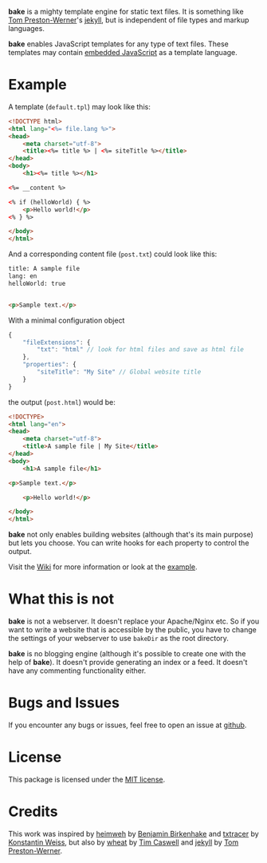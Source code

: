 **bake** is a mighty template engine for static text files. It is something like
[Tom Preston-Werner][mojombo]'s [jekyll][jekyll], but is independent of file
types and markup languages.

**bake** enables JavaScript templates for any type of text files. These
templates may contain [embedded JavaScript][ejs] as a template language.


Example
=======

A template (`default.tpl`) may look like this:

```html
<!DOCTYPE html>
<html lang="<%= file.lang %>">
<head>
	<meta charset="utf-8">
	<title><%= title %> | <%= siteTitle %></title>
</head>
<body>
	<h1><%= title %></h1>

<%= __content %>

<% if (helloWorld) { %>
	<p>Hello world!</p>
<% } %>

</body>
</html>
```

And a corresponding content file (`post.txt`) could look like this:

```html
title: A sample file
lang: en
helloWorld: true


<p>Sample text.</p>
```

With a minimal configuration object

```javascript
{
	"fileExtensions": {
		"txt": "html" // look for html files and save as html file
	},
	"properties": {
		"siteTitle": "My Site" // Global website title
	}
}
```

the output (`post.html`) would be:

```html
<!DOCTYPE>
<html lang="en">
<head>
	<meta charset="utf-8">
	<title>A sample file | My Site</title>
</head>
<body>
	<h1>A sample file</h1>

<p>Sample text.</p>

	<p>Hello world!</p>

</body>
</html>
```

**bake** not only enables building websites (although that's its main purpose)
but lets you choose. You can write hooks for each property to control the
output.

Visit the [Wiki][wiki] for more information or look at the [example][example].


What this is not
================

**bake** is not a webserver. It doesn't replace your Apache/Nginx etc. So if you
want to write a website that is accessible by the public, you have to change the
settings of your webserver to use `bakeDir` as the root directory.

**bake** is no blogging engine (although it's possible to create one with the
help of **bake**). It doesn't provide generating an index or a feed. It doesn't
have any commenting functionality either.


Bugs and Issues
===============

If you encounter any bugs or issues, feel free to open an issue at
[github][issues].


License
=======

This package is licensed under the [MIT license][mit].


Credits
=======

This work was inspired by [heimweh][heimweh] by [Benjamin Birkenhake][ben_] and
[txtracer][txtracer] by [Konstantin Weiss][konnexus], but also by
[wheat][wheat] by [Tim Caswell][creationix] and [jekyll][jekyll] by [Tom
Preston-Werner][mojombo].

[jekyll]: http://jekyllrb.com/
[mojombo]: http://tom.preston-werner.com/
[ejs]: //github.com/visionmedia/ejs
[npm]: http://npmjs.org/
[wiki]: //github.com/pvorb/bake/wiki
[example]: //github.com/pvorb/bake/tree/master/example
[issues]: //github.com/pvorb/bake/issues
[mit]: http://vorb.de/license/mit.html

[heimweh]: http://anmutunddemut.de/serie/on-my-way-to-heimweh.html
[ben_]: http://anmutunddemut.de/
[txtracer]: http://konnexus.net/lexicon/txtracer
[konnexus]: http://konnexus.net/
[wheat]: //github.com/creationix/wheat
[creationix]: //github.com/creationix
[mojombo]: http://tom.preston-werner.com/
